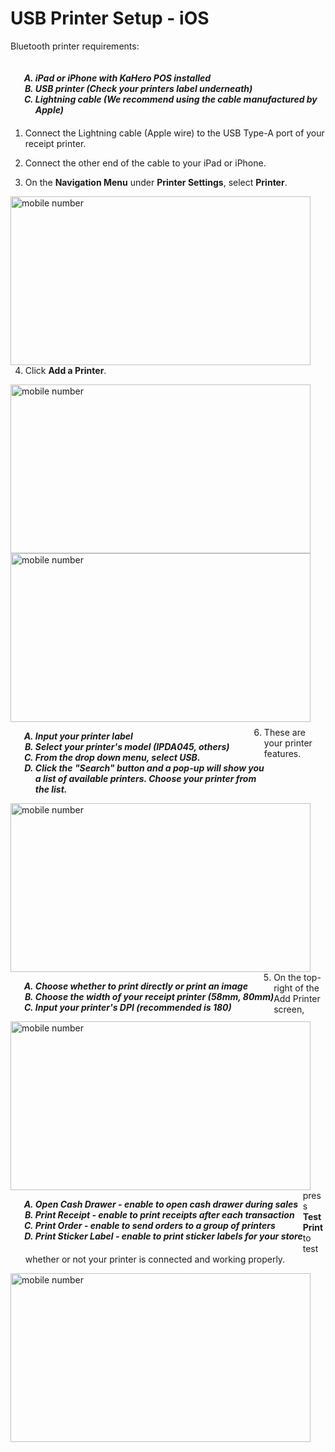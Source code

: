 # **USB Printer Setup - iOS**

Bluetooth printer requirements:

<h5>
<ol type="A" style="float:left; margin-left:1rem">
<li>iPad or iPhone with KaHero POS installed</li>
<li>USB printer (Check your printers label underneath)</li>
<li>Lightning cable (We recommend using the cable manufactured by Apple)</li>
</h5>

<br><br><br><br><br>

1. Connect the Lightning cable (Apple wire) to the USB Type-A port of your receipt printer.

2. Connect the other end of the cable to your iPad or iPhone.

3. On the <b>Navigation Menu</b> under <b>Printer Settings</b>, select <b>Printer</b>.

<img src="_content/_ethernet/1.png" alt="mobile number" width="480" height="270" style="float:left; margin-right:1rem">
<br><br><br><br><br><br><br><br><br><br>

4. Click <B>Add a Printer</b>.

<p><img src="_content/_ethernet/2.png" alt="mobile number" width="480" height="270" style="float:left; margin-right:1rem">

<br><br><br><br><br><br><br><br><br><br>

<p><img src="_content/_ethernet/9.png" alt="mobile number" width="480" height="270" style="float:left; margin-right:1rem"><br><h5>
<ol type="A" style="float:left; margin-left:1rem">
<li>Input your printer label</li>
<li>Select your printer's model (IPDA045, others)</li>
<li>From the drop down menu, select <b>USB</b>.</li>
<li>Click the "Search" button and a pop-up will show you <br>a list of available printers. Choose your printer from <br>the list.</li>
</h5></p>

<br><br><br><br><br><br><br><br>

<p><img src="_content/_ethernet/4.png" alt="mobile number" width="480" height="270" style="float:left; margin-right:1rem"><br><h5>
<ol type="A" style="float:left; margin-left:1rem">
<li>Choose whether to print directly or print an image</li>
<li>Choose the width of your receipt printer (58mm, 80mm)</li>
<li>Input your printer's DPI (recommended is 180)</li>
</h5></p>

<br><br><br><br><br><br><br>

6. These are your printer features.

<p><img src="_content/_ethernet/5.png" alt="mobile number" width="480" height="270" style="float:left; margin-right:1rem"><br><br><h5>
<ol type="A" style="float:left; margin-left:1rem">
<li><b>Open Cash Drawer</b> - enable to open cash drawer during sales</li>
<li><b>Print Receipt</b> - enable to print receipts after each transaction</li>
<li><b>Print Order</b> - enable to send orders to a group of printers</li>
<li><b>Print Sticker Label</b> - enable to print sticker labels for your store </li>
</h5></p>

<br><br><br><br><br><br><br>

5. On the top-right of the Add Printer screen, press <b>Test Print</b> to test whether or not your printer is connected and working properly.

<img src="_content/_ethernet/6.png" alt="mobile number" width="480" height="270" style="float:left; margin-right:1rem"><br><br><br>

<br><br><br><br><br>
